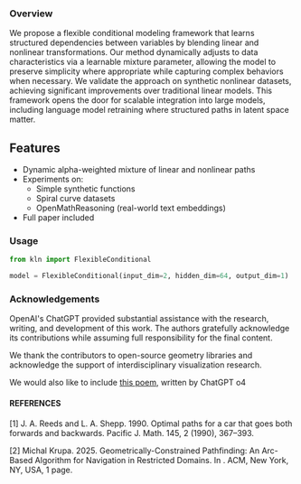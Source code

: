 ### Overview
We propose a flexible conditional modeling framework that learns structured dependencies between variables by blending linear and nonlinear transformations. Our method dynamically adjusts to data characteristics via a learnable mixture parameter, allowing the model to preserve simplicity where appropriate while capturing complex behaviors when necessary. We validate the approach on synthetic nonlinear datasets, achieving significant improvements over traditional linear models. This framework opens the door for scalable integration into large models, including language model retraining where structured paths in latent space matter.

## Features
- Dynamic alpha-weighted mixture of linear and nonlinear paths
- Experiments on:
  - Simple synthetic functions
  - Spiral curve datasets
  - OpenMathReasoning (real-world text embeddings)
- Full paper included

### Usage
``` python
from kln import FlexibleConditional

model = FlexibleConditional(input_dim=2, hidden_dim=64, output_dim=1)
```

### Acknowledgements
OpenAI's ChatGPT provided substantial assistance with the research, writing, and development of this work. The authors gratefully acknowledge its contributions while assuming full responsibility for the final content.

We thank the contributors to open-source geometry libraries and acknowledge the support of interdisciplinary visualization research.

We would also like to include [this poem](https://github.com/michalkrupa/kln/blob/main/FlexibleConditionalPaper/poem.md), written by ChatGPT o4
#### REFERENCES
[1] J. A. Reeds and L. A. Shepp. 1990. Optimal paths for a car that goes both forwards and backwards. Pacific J. Math. 145, 2 (1990), 367–393.

[2] Michal Krupa. 2025. Geometrically-Constrained Pathfinding: An Arc-Based Algorithm for Navigation in Restricted Domains. In . ACM, New York, NY, USA, 1 page.
